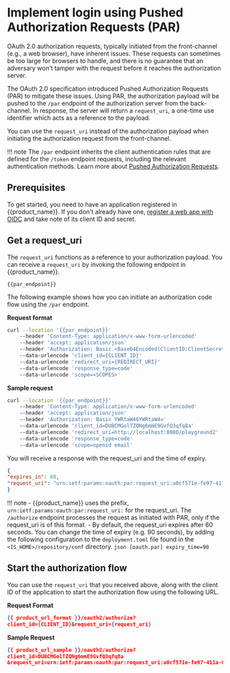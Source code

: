# Implement login using Pushed Authorization Requests (PAR)

OAuth 2.0 authorization requests, typically initiated from the front-channel (e.g., a web browser), have inherent issues. These requests can sometimes be too large for browsers to handle, and there is no guarantee that an adversary won't tamper with the request before it reaches the authorization server.

The OAuth 2.0 specification introduced Pushed Authorization Requests (PAR) to mitigate these issues. Using PAR, the authorization payload will be pushed to the `/par` endpoint of the authorization server from the back-channel. In response, the server will return a `request_uri`, a one-time use identifier which acts as a reference to the payload.

You can use the `request_uri` instead of the authorization payload when initiating the authorization request from the front-channel.

!!! note
    The `/par` endpoint inherits the client authentication rules that are defined for the `/token` endpoint requests, including the relevant authentication methods. Learn more about [Pushed Authorization Requests]({{base_path}}/references/pushed-authorization-requests/).

## Prerequisites

To get started, you need to have an application registered in {{product_name}}. If you don't already have one, [register a web app with OIDC]({{base_path}}/guides/applications/register-oidc-web-app/) and take note of its client ID and secret.

## Get a request_uri

The `request_uri` functions as a reference to your authorization payload. You can receive a `request_uri` by invoking the following endpoint in {{product_name}}.

```
{{par_endpoint}}
```

The following example shows how you can initiate an authorization code flow using the `/par` endpoint.

**Request format**

```bash
curl --location '{{par_endpoint}}'
    --header 'Content-Type: application/x-www-form-urlencoded'
    --header 'accept: application/json'
    --header 'Authorization: Basic <Base64Encoded(ClientID:ClientSecret)>'
    --data-urlencode 'client_id={CLIENT_ID}'
    --data-urlencode 'redirect_uri={REDIRECT_URI}'
    --data-urlencode 'response_type=code'
    --data-urlencode 'scope=<SCOPES>'
```

**Sample request**

```bash
curl --location '{{par_endpoint}}'
    --header 'Content-Type: application/x-www-form-urlencoded'
    --header 'accept: application/json'
    --header 'Authorization: Basic YWRtaW46YWRtaW4='
    --data-urlencode 'client_id=DUBCMGolTZQNg6mmE9GvfQ3qfq8a'
    --data-urlencode 'redirect_uri=http://localhost:8080/playground2'
    --data-urlencode 'response_type=code'
    --data-urlencode 'scope=openid email'
```

You will receive a response with the request_uri and the time of expiry.

```json
{
"expires_in": 60,
"request_uri": "urn:ietf:params:oauth:par:request_uri:a0cf571e-fe97-411a-8f33-3c01913c0e5f"
}
```

!!! note
    - {{product_name}} uses the prefix, `urn:ietf:params:oauth:par:request_uri:` for the request_uri. The `/authorize` endpoint processes the request as initiated with PAR, only if the request_uri is of this format.
    - By default, the request_uri expires after 60 seconds. You can change the time of expiry (e.g. 90 seconds), by adding the following configuration to the `deployment.toml` file found in the `<IS_HOME>/repository/conf` directory.
    ```json
     [oauth.par]
     expiry_time=90
    ```

## Start the authorization flow

You can use the `request_uri` that you received above, along with the client ID of the application to start the authorization flow using the following URL.

**Request Format**

``` json
{{ product_url_format }}/oauth2/authorize?
client_id={CLIENT_ID}&request_uri={request_uri}
```

**Sample Request**

``` json
{{ product_url_sample }}/oauth2/authorize?
client_id=DUBCMGolTZQNg6mmE9GvfQ3qfq8a
&request_uri=urn:ietf:params:oauth:par:request_uri:a0cf571e-fe97-411a-8f33-3c01913c0e5f
```
